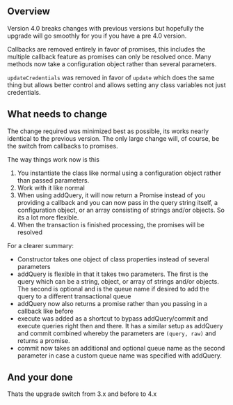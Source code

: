 ## Overview

Version 4.0 breaks changes with previous versions but hopefully the upgrade will
go smoothly for you if you have a pre 4.0 version.

Callbacks are removed entirely in favor of promises, this includes the multiple
callback feature as promises can only be resolved once. Many methods now take
a configuration object rather than several parameters.

`updateCredentials` was removed in favor of `update` which does the same thing
but allows better control and allows setting any class variables not just
credentials.

## What needs to change

The change required was minimized best as possible, its works nearly identical
to the previous version. The only large change will, of course, be the switch
from callbacks to promises.

The way things work now is this

1. You instantiate the class like normal using a configuration object rather
   than passed parameters.
2. Work with it like normal
3. When using addQuery, it will now return a Promise instead of you providing
   a callback and you can now pass in the query string itself, a configuration
   object, or an array consisting of strings and/or objects. So its a lot more
   flexible.
4. When the transaction is finished processing, the promises will be resolved

For a clearer summary:

* Constructor takes one object of class properties instead of several parameters
* addQuery is flexible in that it takes two parameters. The first is the query
  which can be a string, object, or array of strings and/or objects. The second
  is optional and is the queue name if desired to add the query to a different
  transactional queue
* addQuery now also returns a promise rather than you passing in a callback like
  before
* execute was added as a shortcut to bypass addQuery/commit and execute queries
  right then and there. It has a similar setup as addQuery and commit combined
  whereby the parameters are `(query, raw)` and returns a promise.
* commit now takes an additional and optional queue name as the second parameter
  in case a custom queue name was specified with addQuery.

## And your done

Thats the upgrade switch from 3.x and before to 4.x
